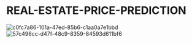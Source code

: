 # REAL-ESTATE-PRICE-PREDICTION

![c0fc7a86-101a-47ed-85b6-c1aa0a7e1bbd](https://github.com/VikashRahul/REAL-ESTATE-PRICE-PREDICTION/assets/88341160/1e8e7426-95b2-48ec-837a-54102344f2d1)
![57c496cc-d47f-48c9-8359-84593d611bf6](https://github.com/VikashRahul/REAL-ESTATE-PRICE-PREDICTION/assets/88341160/c4d43ef1-0a44-48b3-be3a-3777e3ebe99b)

